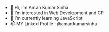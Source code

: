 - 👋 Hi, I’m Aman Kumar Sinha
- 👀 I’m interested in Web Development and CP
- 🌱 I’m currently learning JavaScript
- 📫 MY Linked Profile : @amankumarsinha

<!---
amankrsinha/amankrsinha is a ✨ special ✨ repository because its `README.md` (this file) appears on your GitHub profile.
You can click the Preview link to take a look at your changes.
--->
